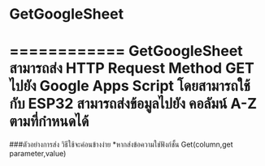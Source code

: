 # GetGoogleSheet
============
GetGoogleSheet สามารถส่ง HTTP Request Method GET ไปยัง Google Apps Script โดยสามารถใช้กับ ESP32 สามารถส่งข้อมูลไปยัง คอลัมน์ A-Z ตามที่กำหนดได้
============
###ตัวอย่างการส่ง
วิธีใช้จะค่อนข้างง่าย
*หากส่งข้อความใช่ฟังก์ชั้น Get(column,get parameter,value)